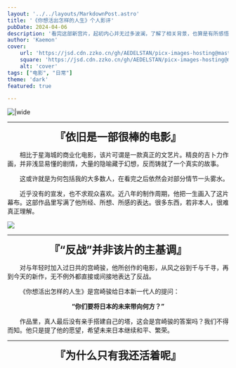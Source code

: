 ```yaml
---
layout: '../../layouts/MarkdownPost.astro'
title: '《你想活出怎样的人生》个人影评'
pubDate: 2024-04-06
description: '看完这部新宫片，起初内心并无过多波澜，了解了相关背景，也算是有所感悟'
author: 'Kaemon'
cover:
    url: 'https://jsd.cdn.zzko.cn/gh/AEDELSTAN/picx-images-hosting@master/Pictures/Blogs/The-Boy-and-the-Heron-1.7p2jladte.webp'
    square: 'https://jsd.cdn.zzko.cn/gh/AEDELSTAN/picx-images-hosting@master/Pictures/Blogs/The-Boy-and-the-Heron-1.7p2jladte.webp'
    alt: 'cover'
tags: ["电影", "日常"] 
theme: 'dark'
featured: true

---
```



![|wide](https://jsd.cdn.zzko.cn/gh/AEDELSTAN/picx-images-hosting@master/Pictures/Blogs/The-Boy-and-the-Heron-1.7p2jladte.webp)

<hr style="width: 100%;">  

<center>
  <span style="font-size: 24px; font-weight: bold;">『依旧是一部很棒的电影』</span>
</center>  


 &emsp;&emsp;相比于星海城的商业化电影，该片可谓是一款真正的文艺片。精良的吉卜力作画，并非浅显易懂的剧情，大量的隐喻藏于幻想，反而铸就了一个真实的故事。

&emsp;&emsp;这或许就是为何包括我的大多数人，在看完之后依然会对部分情节一头雾水。


&emsp;&emsp;近乎没有的宣发，也不求观众喜欢。近八年的制作周期，他把一生画入了这片幕布。这部作品里写满了他所经、所想、所感的表达。很多东西，若非本人，很难真正理解。



![](https://jsd.cdn.zzko.cn/gh/AEDELSTAN/picx-images-hosting@master/Pictures/Blogs/The-Boy-and-the-Heron-2.8vmoysvx98.webp)



<hr style="width: 100%;">  

<center>
  <span style="font-size: 24px; font-weight: bold;">『“反战”并非该片的主基调』</span>
</center>  



 &emsp;&emsp;对与年轻时加入过日共的宫崎骏，他所创作的电影，从风之谷到千与千寻，再到今天的新作，无不例外都直接或间接地表达了反战。



&emsp;&emsp;《你想活出怎样的人生》是宫崎骏给日本新一代人的提问：
<center>
  <span style="font-weight: bold;">“你们要将日本的未来带向何方？”</span>
</center>  

&emsp;&emsp;作品里，真人最后没有亲手搭建自己的塔，这会是宫崎骏的答案吗？我们不得而知。他只是提了他的愿望，希望未来日本继续和平、繁荣。





<hr style="width: 100%;">  

<center>
  <span style="font-size: 24px; font-weight: bold;">『为什么只有我还活着呢』</span>
</center>  